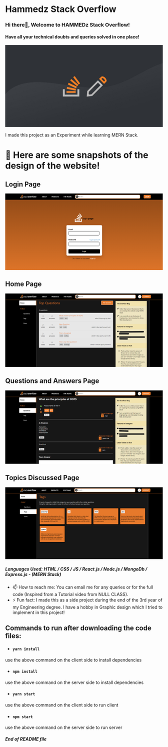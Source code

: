 # Hammedz Stack Overflow

### Hi there👋, Welcome to HAMMEDz Stack Overflow!
#### Have all your technical doubts and queries solved in one place!
![Banner](https://github.com/MuzzammilShah/Hammedz-Stack-Overflow/blob/f1426c20b36c299d08e44aa6e949363e4bed8641/SnapShots/stackoverflow-tech-hyme.jpg)

I made this project as an Experiment while learning MERN Stack. 

# 🎥 Here are some snapshots of the design of the website!

## Login Page
![Login Page](https://github.com/MuzzammilShah/Hammedz-Stack-Overflow/blob/f1426c20b36c299d08e44aa6e949363e4bed8641/SnapShots/Screenshot%20(302).png)

## Home Page
![Home Page](https://github.com/MuzzammilShah/Hammedz-Stack-Overflow/blob/f1426c20b36c299d08e44aa6e949363e4bed8641/SnapShots/Screenshot%20(305).png)

## Questions and Answers Page
![QnA Page](https://github.com/MuzzammilShah/Hammedz-Stack-Overflow/blob/2e1a2f79856ebbbf99f5f3a31e2d6aefa3c31f45/SnapShots/Screenshot%20QnA.png)

## Topics Discussed Page
![Topics Page](https://github.com/MuzzammilShah/Hammedz-Stack-Overflow/blob/f1426c20b36c299d08e44aa6e949363e4bed8641/SnapShots/Screenshot%20(306).png)


##### Languages Used: HTML / CSS / JS / React.js / Node.js / MongoDb / Express.js - (MERN Stack)

- 📫 How to reach me: You can email me for any queries or for the full code (Inspired from a Tutorial video from NULL CLASS). 
- ⚡ Fun fact: I made this as a side project during the end of the 3rd year of my Engineering degree. I have a hobby in Graphic design which I tried to implement in this project!

## Commands to run after downloading the code files:
- #### `yarn install`
use the above command on the client side to install dependencies

- #### `npm install`
use the above command on the server side to install dependencies

- #### `yarn start`
use the above command on the client side to run client

- #### `npm start`
use the above command on the server side to run server

#### ***End of README file***
